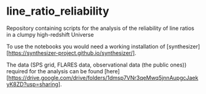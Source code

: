 # line_ratio_reliability
Repository containing scripts for the analysis of the reliability of line ratios in a clumpy high-redshift Universe

To use the notebooks you would need a working installation of [synthesizer][https://synthesizer-project.github.io/synthesizer/].

The data (SPS grid, FLARES data, observational data (the public ones)) required for the analysis can be found [here][https://drive.google.com/drive/folders/1dmsp7VNr3qeMwq5jnnAupgcJaekyK8ZD?usp=sharing].